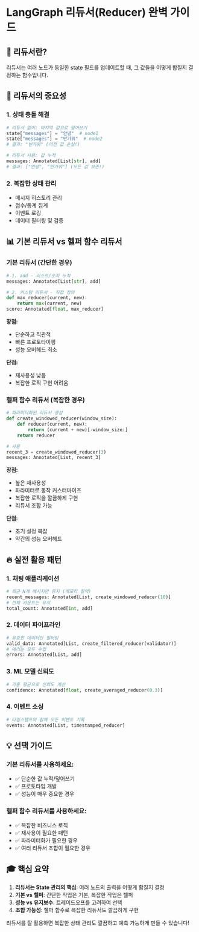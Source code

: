 # LangGraph 리듀서(Reducer) 완벽 가이드

## 🎯 리듀서란?
리듀서는 여러 노드가 동일한 state 필드를 업데이트할 때, 그 값들을 어떻게 합칠지 결정하는 함수입니다.

## 📌 리듀서의 중요성

### 1. **상태 충돌 해결**
```python
# 리듀서 없이: 마지막 값으로 덮어쓰기
state["messages"] = "안녕"  # node1
state["messages"] = "반가워"  # node2
# 결과: "반가워" (이전 값 손실!)

# 리듀서 사용: 값 누적
messages: Annotated[List[str], add]
# 결과: ["안녕", "반가워"] (모든 값 보존!)
```

### 2. **복잡한 상태 관리**
- 메시지 히스토리 관리
- 점수/통계 집계
- 이벤트 로깅
- 데이터 필터링 및 검증

## 📊 기본 리듀서 vs 헬퍼 함수 리듀서

### 기본 리듀서 (간단한 경우)
```python
# 1. add - 리스트/숫자 누적
messages: Annotated[List[str], add]

# 2. 커스텀 리듀서 - 직접 정의
def max_reducer(current, new):
    return max(current, new)
score: Annotated[float, max_reducer]
```

**장점:**
- 단순하고 직관적
- 빠른 프로토타이핑
- 성능 오버헤드 최소

**단점:**
- 재사용성 낮음
- 복잡한 로직 구현 어려움

### 헬퍼 함수 리듀서 (복잡한 경우)
```python
# 파라미터화된 리듀서 생성
def create_windowed_reducer(window_size):
    def reducer(current, new):
        return (current + new)[-window_size:]
    return reducer

# 사용
recent_3 = create_windowed_reducer(3)
messages: Annotated[List, recent_3]
```

**장점:**
- 높은 재사용성
- 파라미터로 동작 커스터마이즈
- 복잡한 로직을 깔끔하게 구현
- 리듀서 조합 가능

**단점:**
- 초기 설정 복잡
- 약간의 성능 오버헤드

## 🔥 실전 활용 패턴

### 1. **채팅 애플리케이션**
```python
# 최근 N개 메시지만 유지 (메모리 절약)
recent_messages: Annotated[List, create_windowed_reducer(10)]
# 전체 카운트는 유지
total_count: Annotated[int, add]
```

### 2. **데이터 파이프라인**
```python
# 유효한 데이터만 필터링
valid_data: Annotated[List, create_filtered_reducer(validator)]
# 에러는 모두 수집
errors: Annotated[List, add]
```

### 3. **ML 모델 신뢰도**
```python
# 가중 평균으로 신뢰도 계산
confidence: Annotated[float, create_averaged_reducer(0.3)]
```

### 4. **이벤트 소싱**
```python
# 타임스탬프와 함께 모든 이벤트 기록
events: Annotated[List, timestamped_reducer]
```

## 💡 선택 가이드

### 기본 리듀서를 사용하세요:
- ✅ 단순한 값 누적/덮어쓰기
- ✅ 프로토타입 개발
- ✅ 성능이 매우 중요한 경우

### 헬퍼 함수 리듀서를 사용하세요:
- ✅ 복잡한 비즈니스 로직
- ✅ 재사용이 필요한 패턴
- ✅ 파라미터화가 필요한 경우
- ✅ 여러 리듀서 조합이 필요한 경우

## 🎓 핵심 요약

1. **리듀서는 State 관리의 핵심**: 여러 노드의 출력을 어떻게 합칠지 결정
2. **기본 vs 헬퍼**: 간단한 작업은 기본, 복잡한 작업은 헬퍼
3. **성능 vs 유지보수**: 트레이드오프를 고려하여 선택
4. **조합 가능성**: 헬퍼 함수로 복잡한 리듀서도 깔끔하게 구현

리듀서를 잘 활용하면 복잡한 상태 관리도 깔끔하고 예측 가능하게 만들 수 있습니다!
